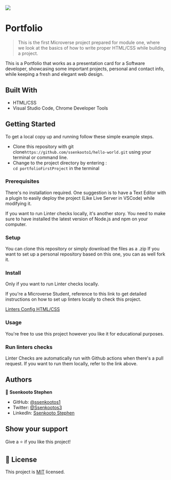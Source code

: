 ![](https://img.shields.io/badge/Microverse-blueviolet)

# Portfolio

> This is the first Microverse project prepared for module one, where we look at the basics of how to write proper HTML/CSS while building a project. 


This is a Portfolio that works as a presentation card for a Software developer, showcasing some important projects, personal and contact info, while keeping a fresh and elegant web design. 

## Built With

- HTML/CSS
- Visual Studio Code, Chrome Developer Tools


## Getting Started

To get a local copy up and running follow these simple example steps.

- Clone this repository with git clone```https://github.com/ssenkooto1/hello-world.git``` using your terminal or command line.
- Change to the project directory by entering : <br>
```cd portfolioFirstProject``` in the terminal

### Prerequisites
There's no installation required.  One suggestion is to have a Text Editor with a plugin to easily deploy the project (Like Live Server in VSCode) while modifying it.

If you want to run Linter checks locally, it's another story. You need to make sure to have installed the latest version of Node.js and npm on your computer.

### Setup
You can clone this repository or simply download the files as a .zip
If you want to set up a personal repository based on this one, you can as well fork it.

### Install
Only if you want to run Linter checks locally.

If you're a Microverse Student, reference to this link to get detailed instructions on how to set up linters locally to check this project.

[Linters Config HTML/CSS](https://github.com/microverseinc/linters-config/tree/master/html-css-js)

### Usage
You're free to use this project however you like it for educational purposes.

### Run linters checks
Linter Checks are automatically run with Github actions when there's a pull request. If you want to run them locally, refer to the link above. 

## Authors

👤 **Ssenkooto Stephen**

- GitHub: [@ssenkootos1](https://github.com/ssenkooto1)
- Twitter: [@Ssenkootos3](https://twitter.com/SsenkootoSteph1)
- LinkedIn: [Ssenkooto Stephen](www.linkedin.com/in/stephen-ssenkooto-00a036b1)


## Show your support

Give a ⭐️ if you like this project!

## 📝 License

This project is [MIT](./MIT.md) licensed.
